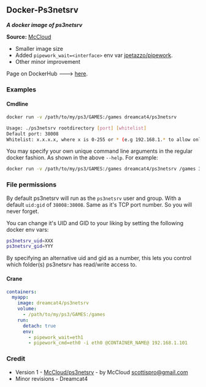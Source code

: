 ## Docker-Ps3netsrv
**_A docker image of ps3netsrv_**

**Source:** [McCloud](http://lime-technology.com/forum/index.php?topic=37859.0)

* Smaller image size
* Added `pipework_wait=<interface>` env var [jpetazzo/pipework](https://github.com/jpetazzo/pipework).
* Other minor improvement

Page on DockerHub ---> [here](https://registry.hub.docker.com/u/dreamcat4/ps3netsrv/).

### Examples

#### Cmdline

```sh
docker run -v /path/to/my/ps3/GAMES:/games dreamcat4/ps3netsrv

Usage: ./ps3netsrv rootdirectory [port] [whitelist]
Default port: 38008
Whitelist: x.x.x.x, where x is 0-255 or * (e.g 192.168.1.* to allow only connections from 192.168.1.0-192.168.1.255)
```

You may specify your own unique command line arguments in the regular docker fashion. As shown in the above `--help`. For example:

```sh
docker run -v /path/to/my/ps3/GAMES:/games dreamcat4/ps3netsrv /games 38009 192.168.1.*
```

### File permissions

By default ps3netsrv will run as the `ps3netsrv` user and group. With a default `uid:gid` of `38008:38008`. Same as it's TCP port number. So you will never forget.

You can change it's UID and GID to your liking by setting the following docker env vars:

```sh
ps3netsrv_uid=XXX
ps3netsrv_gid=YYY
```

By specifying an alternative uid and gid as a number, this lets you control which folder(s) ps3netsrv has read/write access to.

#### Crane

```yaml
containers:
  myapp:
    image: dreamcat4/ps3netsrv
    volume:
      - /path/to/my/ps3/GAMES:/games
    run:
      detach: true
      env:
        - pipework_wait=eth1
        - pipework_cmd=eth0 -i eth0 @CONTAINER_NAME@ 192.168.1.101
```

### Credit

* Version 1 - [McCloud/ps3netsrv](https://github.com/McCloud/ps3netsrv) - by McCloud scottispro@gmail.com
* Minor revisions - Dreamcat4

